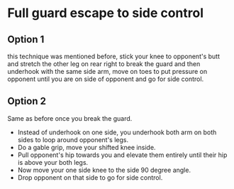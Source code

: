 # Full guard escape to side control

## Option 1

this technique was mentioned before, stick your knee to opponent's butt and stretch the other leg on rear right to break the guard and then underhook with the same side arm, move on toes to put pressure on opponent until you are on side of opponent and go for side control.

## Option 2

Same as before once you break the guard.

* Instead of underhook on one side, you underhook both arm on both sides to loop around opponent's legs.
* Do a gable grip, move your shifted knee inside.
* Pull opponent's hip towards you and elevate them entirely until their hip is above your both legs.
* Now move your one side knee to the side 90 degree angle.
* Drop opponent on that side to go for side control.

